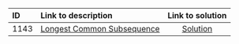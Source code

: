 | ID | Link to description | Link to solution
|:---|:---|:---:|
| 1143 | [Longest Common Subsequence](https://leetcode.com/problems/longest-common-subsequence/) | [Solution](https://github.com/versenyi98/leetcode-solutions/tree/main/LeetCode/1143.%20Longest%20Common%20Subsequence)|
